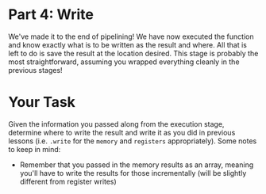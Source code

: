 # Part 4: Write
We've made it to the end of pipelining! We have now executed the function and know
exactly what is to be written as the result and where. All that is left to do is 
save the result at the location desired. This stage is probably the most straightforward,
assuming you wrapped everything cleanly in the previous stages!

# Your Task
Given the information you passed along from the execution stage, determine where
to write the result and write it as you did in previous lessons (i.e. `.write` for the
`memory` and `registers` appropriately). Some notes to keep in mind:

- Remember that you passed in the memory results as an array, meaning you'll have to
write the results for those incrementally (will be slightly different from register writes)
